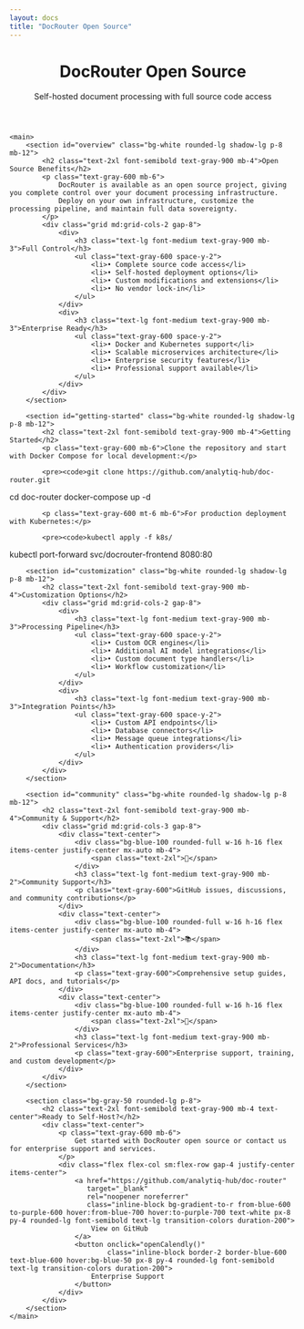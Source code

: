 ```yaml
---
layout: docs
title: "DocRouter Open Source"
---
```


<div class="max-w-6xl mx-auto px-4 sm:px-6 md:px-8 py-4 md:py-12">
    <header class="text-center md:mb-12 mb-4">
        <h1 class="text-4xl font-bold text-gray-900 mb-4">DocRouter Open Source</h1>
        <div class="text-xl text-gray-600">
            <p class="mb-2">Self-hosted document processing with full source code access</p>
        </div>
    </header>

    <main>
        <section id="overview" class="bg-white rounded-lg shadow-lg p-8 mb-12">
            <h2 class="text-2xl font-semibold text-gray-900 mb-4">Open Source Benefits</h2>
            <p class="text-gray-600 mb-6">
                DocRouter is available as an open source project, giving you complete control over your document processing infrastructure.
                Deploy on your own infrastructure, customize the processing pipeline, and maintain full data sovereignty.
            </p>
            <div class="grid md:grid-cols-2 gap-8">
                <div>
                    <h3 class="text-lg font-medium text-gray-900 mb-3">Full Control</h3>
                    <ul class="text-gray-600 space-y-2">
                        <li>• Complete source code access</li>
                        <li>• Self-hosted deployment options</li>
                        <li>• Custom modifications and extensions</li>
                        <li>• No vendor lock-in</li>
                    </ul>
                </div>
                <div>
                    <h3 class="text-lg font-medium text-gray-900 mb-3">Enterprise Ready</h3>
                    <ul class="text-gray-600 space-y-2">
                        <li>• Docker and Kubernetes support</li>
                        <li>• Scalable microservices architecture</li>
                        <li>• Enterprise security features</li>
                        <li>• Professional support available</li>
                    </ul>
                </div>
            </div>
        </section>

        <section id="getting-started" class="bg-white rounded-lg shadow-lg p-8 mb-12">
            <h2 class="text-2xl font-semibold text-gray-900 mb-4">Getting Started</h2>
            <p class="text-gray-600 mb-6">Clone the repository and start with Docker Compose for local development:</p>

            <pre><code>git clone https://github.com/analytiq-hub/doc-router.git
cd doc-router
docker-compose up -d</code></pre>

            <p class="text-gray-600 mt-6 mb-6">For production deployment with Kubernetes:</p>

            <pre><code>kubectl apply -f k8s/
kubectl port-forward svc/docrouter-frontend 8080:80</code></pre>
        </section>

        <section id="customization" class="bg-white rounded-lg shadow-lg p-8 mb-12">
            <h2 class="text-2xl font-semibold text-gray-900 mb-4">Customization Options</h2>
            <div class="grid md:grid-cols-2 gap-8">
                <div>
                    <h3 class="text-lg font-medium text-gray-900 mb-3">Processing Pipeline</h3>
                    <ul class="text-gray-600 space-y-2">
                        <li>• Custom OCR engines</li>
                        <li>• Additional AI model integrations</li>
                        <li>• Custom document type handlers</li>
                        <li>• Workflow customization</li>
                    </ul>
                </div>
                <div>
                    <h3 class="text-lg font-medium text-gray-900 mb-3">Integration Points</h3>
                    <ul class="text-gray-600 space-y-2">
                        <li>• Custom API endpoints</li>
                        <li>• Database connectors</li>
                        <li>• Message queue integrations</li>
                        <li>• Authentication providers</li>
                    </ul>
                </div>
            </div>
        </section>

        <section id="community" class="bg-white rounded-lg shadow-lg p-8 mb-12">
            <h2 class="text-2xl font-semibold text-gray-900 mb-4">Community & Support</h2>
            <div class="grid md:grid-cols-3 gap-8">
                <div class="text-center">
                    <div class="bg-blue-100 rounded-full w-16 h-16 flex items-center justify-center mx-auto mb-4">
                        <span class="text-2xl">👥</span>
                    </div>
                    <h3 class="text-lg font-medium text-gray-900 mb-2">Community Support</h3>
                    <p class="text-gray-600">GitHub issues, discussions, and community contributions</p>
                </div>
                <div class="text-center">
                    <div class="bg-blue-100 rounded-full w-16 h-16 flex items-center justify-center mx-auto mb-4">
                        <span class="text-2xl">📚</span>
                    </div>
                    <h3 class="text-lg font-medium text-gray-900 mb-2">Documentation</h3>
                    <p class="text-gray-600">Comprehensive setup guides, API docs, and tutorials</p>
                </div>
                <div class="text-center">
                    <div class="bg-blue-100 rounded-full w-16 h-16 flex items-center justify-center mx-auto mb-4">
                        <span class="text-2xl">🔧</span>
                    </div>
                    <h3 class="text-lg font-medium text-gray-900 mb-2">Professional Services</h3>
                    <p class="text-gray-600">Enterprise support, training, and custom development</p>
                </div>
            </div>
        </section>

        <section class="bg-gray-50 rounded-lg p-8">
            <h2 class="text-2xl font-semibold text-gray-900 mb-4 text-center">Ready to Self-Host?</h2>
            <div class="text-center">
                <p class="text-gray-600 mb-6">
                    Get started with DocRouter open source or contact us for enterprise support and services.
                </p>
                <div class="flex flex-col sm:flex-row gap-4 justify-center items-center">
                    <a href="https://github.com/analytiq-hub/doc-router"
                       target="_blank"
                       rel="noopener noreferrer"
                       class="inline-block bg-gradient-to-r from-blue-600 to-purple-600 hover:from-blue-700 hover:to-purple-700 text-white px-8 py-4 rounded-lg font-semibold text-lg transition-colors duration-200">
                        View on GitHub
                    </a>
                    <button onclick="openCalendly()"
                            class="inline-block border-2 border-blue-600 text-blue-600 hover:bg-blue-50 px-8 py-4 rounded-lg font-semibold text-lg transition-colors duration-200">
                        Enterprise Support
                    </button>
                </div>
            </div>
        </section>
    </main>
</div>